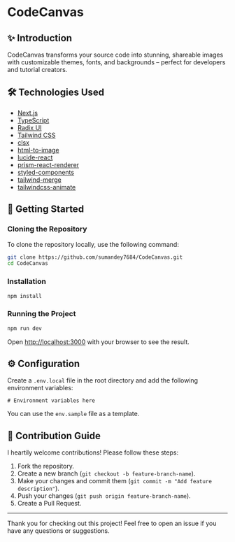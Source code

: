 # CodeCanvas

## ✨ Introduction

CodeCanvas transforms your source code into stunning, shareable images with customizable themes, fonts, and backgrounds – perfect for developers and tutorial creators.

## 🛠️ Technologies Used

-   [Next.js](https://nextjs.org/)
-   [TypeScript](https://www.typescriptlang.org/)
-   [Radix UI](https://www.radix-ui.com/)
-   [Tailwind CSS](https://tailwindcss.com/)
-   [clsx](https://github.com/lukeed/clsx)
-   [html-to-image](https://github.com/bubkoo/html-to-image)
-   [lucide-react](https://lucide.dev/)
-   [prism-react-renderer](https://github.com/FormidableLabs/prism-react-renderer)
-   [styled-components](https://styled-components.com/)
-   [tailwind-merge](https://github.com/dcastil/tailwind-merge)
-   [tailwindcss-animate](https://github.com/mertjf/tailwindcss-animate)

## 🚀 Getting Started

### Cloning the Repository

To clone the repository locally, use the following command:

```bash
git clone https://github.com/sumandey7684/CodeCanvas.git
cd CodeCanvas
```

### Installation

```bash
npm install
```

### Running the Project

```bash
npm run dev
```

Open [http://localhost:3000](http://localhost:3000) with your browser to see the result.

## ⚙️ Configuration

Create a `.env.local` file in the root directory and add the following environment variables:

```
# Environment variables here
```

You can use the `env.sample` file as a template.

## 🤝 Contribution Guide

I heartily welcome contributions! Please follow these steps:

1.  Fork the repository.
2.  Create a new branch (`git checkout -b feature-branch-name`).
3.  Make your changes and commit them (`git commit -m "Add feature description"`).
4.  Push your changes (`git push origin feature-branch-name`).
5.  Create a Pull Request.

---

Thank you for checking out this project! Feel free to open an issue if you have any questions or suggestions.
